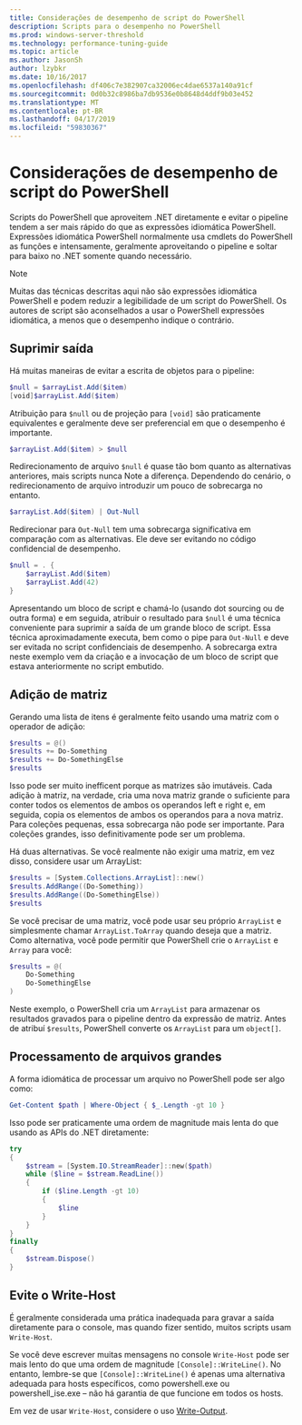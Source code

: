 ```yaml
---
title: Considerações de desempenho de script do PowerShell
description: Scripts para o desempenho no PowerShell
ms.prod: windows-server-threshold
ms.technology: performance-tuning-guide
ms.topic: article
ms.author: JasonSh
author: lzybkr
ms.date: 10/16/2017
ms.openlocfilehash: df406c7e382907ca32006ec4dae6537a140a91cf
ms.sourcegitcommit: 0d0b32c8986ba7db9536e0b8648d4ddf9b03e452
ms.translationtype: MT
ms.contentlocale: pt-BR
ms.lasthandoff: 04/17/2019
ms.locfileid: "59830367"
---
```

# <a name="powershell-scripting-performance-considerations"></a>Considerações de desempenho de script do PowerShell

Scripts do PowerShell que aproveitem .NET diretamente e evitar o pipeline tendem a ser mais rápido do que as expressões idiomática PowerShell. Expressões idiomática PowerShell normalmente usa cmdlets do PowerShell as funções e intensamente, geralmente aproveitando o pipeline e soltar para baixo no .NET somente quando necessário.

>[!Note] 
> Muitas das técnicas descritas aqui não são expressões idiomática PowerShell e podem reduzir a legibilidade de um script do PowerShell. Os autores de script são aconselhados a usar o PowerShell expressões idiomática, a menos que o desempenho indique o contrário.

## <a name="suppressing-output"></a>Suprimir saída

Há muitas maneiras de evitar a escrita de objetos para o pipeline:

```PowerShell
$null = $arrayList.Add($item)
[void]$arrayList.Add($item)
```

Atribuição para `$null` ou de projeção para `[void]` são praticamente equivalentes e geralmente deve ser preferencial em que o desempenho é importante.

```PowerShell
$arrayList.Add($item) > $null
```

Redirecionamento de arquivo `$null` é quase tão bom quanto as alternativas anteriores, mais scripts nunca Note a diferença.
Dependendo do cenário, o redirecionamento de arquivo introduzir um pouco de sobrecarga no entanto.

```PowerShell
$arrayList.Add($item) | Out-Null
```

Redirecionar para `Out-Null` tem uma sobrecarga significativa em comparação com as alternativas.
Ele deve ser evitando no código confidencial de desempenho.

```PowerShell
$null = . {
    $arrayList.Add($item)
    $arrayList.Add(42)
}
```

Apresentando um bloco de script e chamá-lo (usando dot sourcing ou de outra forma) e em seguida, atribuir o resultado para `$null` é uma técnica conveniente para suprimir a saída de um grande bloco de script.
Essa técnica aproximadamente executa, bem como o pipe para `Out-Null` e deve ser evitada no script confidenciais de desempenho.
A sobrecarga extra neste exemplo vem da criação e a invocação de um bloco de script que estava anteriormente no script embutido.


## <a name="array-addition"></a>Adição de matriz

Gerando uma lista de itens é geralmente feito usando uma matriz com o operador de adição:

```PowerShell
$results = @()
$results += Do-Something
$results += Do-SomethingElse
$results
```

Isso pode ser muito inefficent porque as matrizes são imutáveis.
Cada adição à matriz, na verdade, cria uma nova matriz grande o suficiente para conter todos os elementos de ambos os operandos left e right e, em seguida, copia os elementos de ambos os operandos para a nova matriz.
Para coleções pequenas, essa sobrecarga não pode ser importante.
Para coleções grandes, isso definitivamente pode ser um problema.

Há duas alternativas.
Se você realmente não exigir uma matriz, em vez disso, considere usar um ArrayList:

```PowerShell
$results = [System.Collections.ArrayList]::new()
$results.AddRange((Do-Something))
$results.AddRange((Do-SomethingElse))
$results
```

Se você precisar de uma matriz, você pode usar seu próprio `ArrayList` e simplesmente chamar `ArrayList.ToArray` quando deseja que a matriz.
Como alternativa, você pode permitir que PowerShell crie o `ArrayList` e `Array` para você:

```PowerShell
$results = @(
    Do-Something
    Do-SomethingElse
)
```

Neste exemplo, o PowerShell cria um `ArrayList` para armazenar os resultados gravados para o pipeline dentro da expressão de matriz.
Antes de atribuí `$results`, PowerShell converte os `ArrayList` para um `object[]`.

## <a name="processing-large-files"></a>Processamento de arquivos grandes

A forma idiomática de processar um arquivo no PowerShell pode ser algo como:

```PowerShell
Get-Content $path | Where-Object { $_.Length -gt 10 }
```

Isso pode ser praticamente uma ordem de magnitude mais lenta do que usando as APIs do .NET diretamente:

```PowerShell
try
{
    $stream = [System.IO.StreamReader]::new($path)
    while ($line = $stream.ReadLine())
    {
        if ($line.Length -gt 10)
        {
            $line
        }
    }
}
finally
{
    $stream.Dispose()
}
```

## <a name="avoid-write-host"></a>Evite o Write-Host

É geralmente considerada uma prática inadequada para gravar a saída diretamente para o console, mas quando fizer sentido, muitos scripts usam `Write-Host`.

Se você deve escrever muitas mensagens no console `Write-Host` pode ser mais lento do que uma ordem de magnitude `[Console]::WriteLine()`. No entanto, lembre-se que `[Console]::WriteLine()` é apenas uma alternativa adequada para hosts específicos, como powershell.exe ou powershell_ise.exe – não há garantia de que funcione em todos os hosts.

Em vez de usar `Write-Host`, considere o uso [Write-Output](/powershell/module/Microsoft.PowerShell.Utility/Write-Output?view=powershell-5.1).

